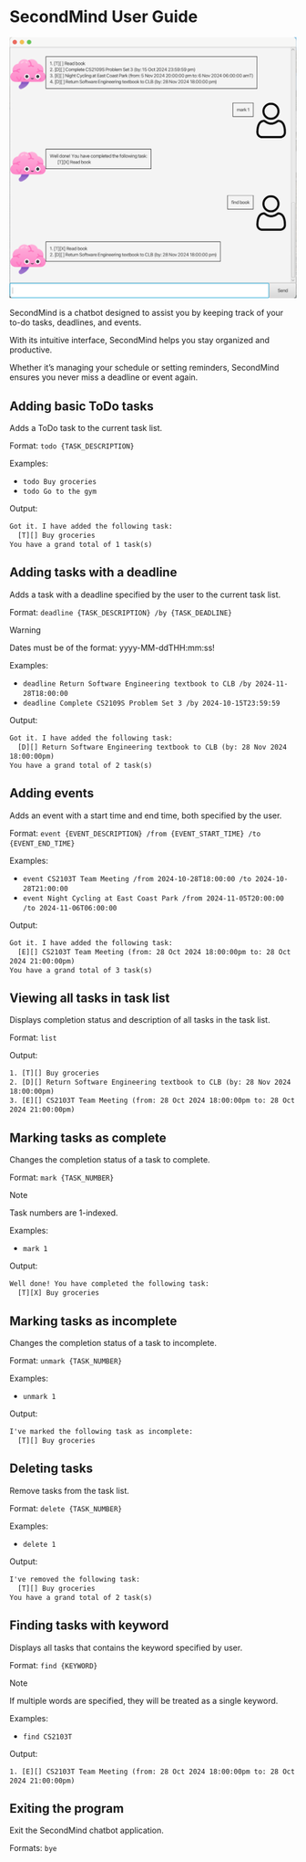 # SecondMind User Guide
<img width="801" alt="Product Screenshot" src="Ui.png">

SecondMind is a chatbot designed to assist you by keeping track of your to-do tasks, deadlines, and events. 

With its intuitive interface, SecondMind helps you stay organized and productive. 

Whether it’s managing your schedule or setting reminders, SecondMind ensures you never miss a deadline or event again.

## Adding basic ToDo tasks

Adds a ToDo task to the current task list.

Format: `todo {TASK_DESCRIPTION}`

Examples: 
- `todo Buy groceries`
- `todo Go to the gym`

Output:
```
Got it. I have added the following task:
  [T][] Buy groceries
You have a grand total of 1 task(s)
```

## Adding tasks with a deadline

Adds a task with a deadline specified by the user to the current task list.

Format: `deadline {TASK_DESCRIPTION} /by {TASK_DEADLINE}`
> [!WARNING]
> Dates must be of the format: yyyy-MM-ddTHH:mm:ss!

Examples:
- `deadline Return Software Engineering textbook to CLB /by 2024-11-28T18:00:00`
- `deadline Complete CS2109S Problem Set 3 /by 2024-10-15T23:59:59`

Output:
```
Got it. I have added the following task:
  [D][] Return Software Engineering textbook to CLB (by: 28 Nov 2024 18:00:00pm)
You have a grand total of 2 task(s)
```

## Adding events

Adds an event with a start time and end time, both specified by the user.

Format: `event {EVENT_DESCRIPTION} /from {EVENT_START_TIME} /to {EVENT_END_TIME}`

Examples:
- `event CS2103T Team Meeting /from 2024-10-28T18:00:00 /to 2024-10-28T21:00:00`
- `event Night Cycling at East Coast Park /from 2024-11-05T20:00:00 /to 2024-11-06T06:00:00`

Output:
```
Got it. I have added the following task:
  [E][] CS2103T Team Meeting (from: 28 Oct 2024 18:00:00pm to: 28 Oct 2024 21:00:00pm)
You have a grand total of 3 task(s)
```

## Viewing all tasks in task list

Displays completion status and description of all tasks in the task list.

Format: `list`

Output:
```
1. [T][] Buy groceries
2. [D][] Return Software Engineering textbook to CLB (by: 28 Nov 2024 18:00:00pm)
3. [E][] CS2103T Team Meeting (from: 28 Oct 2024 18:00:00pm to: 28 Oct 2024 21:00:00pm)
```

## Marking tasks as complete

Changes the completion status of a task to complete.

Format: `mark {TASK_NUMBER}`
> [!Note]
> Task numbers are 1-indexed.

Examples:
- `mark 1`

Output:
```
Well done! You have completed the following task:
  [T][X] Buy groceries
```

## Marking tasks as incomplete

Changes the completion status of a task to incomplete.

Format: `unmark {TASK_NUMBER}`

Examples:
- `unmark 1`

Output:
```
I've marked the following task as incomplete:
  [T][] Buy groceries
```

## Deleting tasks

Remove tasks from the task list.

Format: `delete {TASK_NUMBER}`

Examples:
- `delete 1`

Output:
```
I've removed the following task:
  [T][] Buy groceries
You have a grand total of 2 task(s)
```

## Finding tasks with keyword

Displays all tasks that contains the keyword specified by user.

Format: `find {KEYWORD}`
> [!Note]
> If multiple words are specified, they will be treated as a single keyword.

Examples:
- `find CS2103T`

Output:
```
1. [E][] CS2103T Team Meeting (from: 28 Oct 2024 18:00:00pm to: 28 Oct 2024 21:00:00pm)
```

## Exiting the program

Exit the SecondMind chatbot application.

Formats: `bye`
